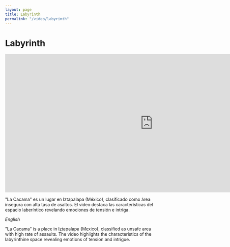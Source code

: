 ```yaml
---
layout: page
title: Labyrinth
permalink: "/video/labyrinth"
---
```


# Labyrinth

<iframe src="https://player.vimeo.com/video/102436263" width="960" height="450" frameborder="0" webkitallowfullscreen mozallowfullscreen allowfullscreen></iframe>


"La Cacama" es un lugar en Iztapalapa (México), clasificado como área insegura con alta tasa de asaltos. El video destaca las características del espacio laberíntico revelando emociones de tensión e intriga.

*English*

"La Cacama" is a place in Iztapalapa (Mexico), classified as unsafe area with high rate of assaults. The video highlights the characteristics of the labyrinthine space revealing emotions of tension and intrigue.
